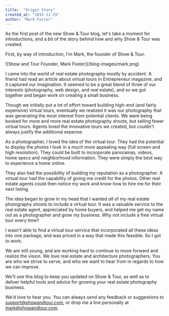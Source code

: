 ```yaml
---
title:  "Origin Story"
created_at: "2015-11-29"
author: "Mark Foster"
---
```


As the first post of the new Show & Tour blog, let's take a moment for introductions, and a bit of the story behind how and why Show & Tour was created. 

<!--more-->

First, by way of introduction, I'm Mark, the founder of Show & Tour.
<div class="float-left" style="margin: 5px 20px 5px 0;">
![Show and Tour Founder, Mark Foster](/blog-images/mark.png)
</div>

I came into the world of real estate photography mostly by accident. A friend had read an article about virtual tours in Entrepreneur magazine, and it captured our imagination. It seemed to be a great blend of three of our interests (photography, web design, and real estate), and so we got together and began work on creating a small business.

Though we initially put a lot of effort toward building high-end (and fairly expensive) virtual tours, eventually we realized it was our photography that was generating the most interest from potential clients. We were being booked for more and more real estate photography shoots, but selling fewer virtual tours. Agents loved the innovative tours we created, but couldn't always justify the additional expense.

As a photographer, I loved the idea of the virtual tour. They had the potential to display the photos I took in a *much* more appealing way (full screen and high resolution). They could be built to incorporate panoramas, videos, home specs and neighborhood information. They were simply the best way to experience a home online. 

They also had the possibility of building my reputation as a photographer. A virtual tour had the capability of giving me credit for the photos. Other real estate agents could then notice my work and know how to hire me for their next listing.

The idea began to grow in my head that I wanted *all* of my real estate photography shoots to include a virtual tour. It was a valuable service to the real estate agent, appreciated by home buyers, and helped me get my name out as a photographer and grow my business. Why not include a free virtual tour every time?

I wasn't able to find a virtual tour service that incorporated all these ideas into one package, and was priced in a way that made this feasible. So I got to work.

We are still young, and are working hard to continue to move forward and realize the vision. We love real estate and architecture photographers. You are who we strive to serve, and who we want to hear from in regards to how we can improve.

We'll use this blog to keep you updated on Show & Tour, as well as to deliver helpful tools and advice for growing your real estate photography business. 

We'd love to hear you. You can always send any feedback or suggestions to support@showandtour.com, or drop me a line personally at mark@showandtour.com.